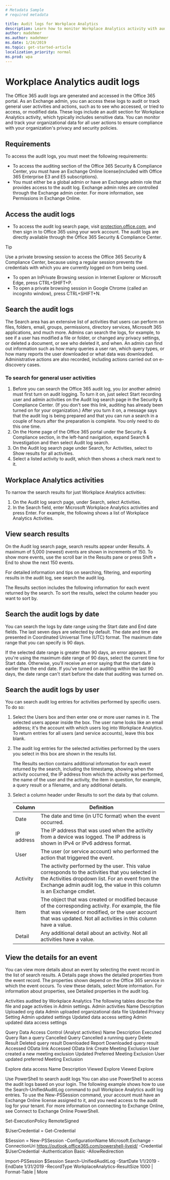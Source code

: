 ```yaml
---
# Metadata Sample
# required metadata

title: Audit logs for Workplace Analytics  
description: Learn how to monitor Workplace Analytics activity with audit logs
author: madehmer
ms.author: madehmer
ms.date: 1/24/2019
ms.topic: get-started-article
localization_priority: normal 
ms.prod: wpa
---
```


# Workplace Analytics audit logs

The Office 365 audit logs are generated and accessed in the Office 365 portal. As an Exchange admin, you can access these logs to audit or track general user activities and actions, such as to see who accessed, or tried to access, or modified data. These logs include an audit section for Workplace Analytics activity, which typically includes sensitive data. You can monitor and track your organizational data for all user actions to ensure compliance with your organization's privacy and security policies.

## Requirements

To access the audit logs, you must meet the following requirements:

* To access the auditing section of the Office 365 Security & Compliance Center, you must have an Exchange Online license(included with Office 365 Enterprise E3 and E5 subscriptions).
* You must either be a global admin or have an Exchange admin role that provides access to the audit log. Exchange admin roles are controlled through the Exchange admin center. For more information, see Permissions in Exchange Online.

## Access the audit logs

* To access the audit log search page, visit [protection.office.com](https://protection.office.com), and then sign in to Office 365 using your work account. The audit logs are directly available through the Office 365 Security & Compliance Center.

> [!TIP]
> Use a private browsing session to access the Office 365 Security & Compliance Center, because using a regular session prevents the credentials with which you are currently logged on from being used. 
> * To open an InPrivate Browsing session in Internet Explorer or Microsoft Edge, press CTRL+SHIFT+P. 
> * To open a private browsing session in Google Chrome (called an incognito window), press CTRL+SHIFT+N.

## Search the audit logs

The Search area has an extensive list of activities that users can perform on files, folders, email, groups, permissions, directory services, Microsoft 365 applications, and much more. Admins can search the logs, for example, to see if a user has modified a file or folder, or changed any privacy settings, or deleted a document, or see who deleted it, and when. An admin can find out information such as how many queries a user ran, which query types, or how many reports the user downloaded or what data was downloaded. Administrative actions are also recorded, including actions carried out on e-discovery cases.

### To search for general user activities

1. Before you can search the Office 365 audit log, you (or another admin) must first turn on audit logging. To turn it on, just select Start recording user and admin activities on the Audit log search page in the Security & Compliance Center. (If you don't see this link, auditing has already been turned on for your organization.) After you turn it on, a message says that the audit log is being prepared and that you can run a search in a couple of hours after the preparation is complete. You only need to do this one time.
2. On the Home page of the Office 365 portal under the Security & Compliance section, in the left-hand navigation, expand Search & Investigation and then select Audit log search.
3. On the Audit log search page under Search, for Activities, select to Show results for all activities.
4. Select a listed activity to audit, which then shows a check mark next to it.

## Workplace Analytics activities

To narrow the search results for just Workplace Analytics activities:

1. On the Audit log search page, under Search, select Activities.
2. In the Search field, enter Microsoft Workplace Analytics activities and press Enter. For example, the following shows a list of Workplace Analytics Activities.

## View search results

On the Audit log search page, search results appear under Results. A maximum of 5,000 (newest) events are shown in increments of 150. To show more events, use the scroll bar in the Results pane or press Shift + End to show the next 150 events.

For detailed information and tips on searching, filtering, and exporting results in the audit log, see search the audit log.

The Results section includes the following information for each event returned by the search. To sort the results, select the column header you want to sort by.

## Search the audit logs by date

You can search the logs by date range using the Start date and End date fields. The last seven days are selected by default. The date and time are presented in Coordinated Universal Time (UTC) format. The maximum date range that you can specify is 90 days.

If the selected date range is greater than 90 days, an error appears. If you're using the maximum date range of 90 days, select the current time for Start date. Otherwise, you'll receive an error saying that the start date is earlier than the end date. If you've turned on auditing within the last 90 days, the date range can't start before the date that auditing was turned on.

## Search the audit logs by user

You can search audit log entries for activities performed by specific users. To do so:

1. Select the Users box and then enter one or more user names in it. The selected users appear inside the box. The user name looks like an email address; it's the account with which users log into Workplace Analytics. To return entries for all users (and service accounts), leave this box blank.

2. The audit log entries for the selected activities performed by the users you select in this box are shown in the results list.


   The Results section contains additional information for each event returned by the search, including the timestamp, showing when the activity occurred, the IP address from which the activity was performed, the name of the user and the activity, the item in question, for example, a query result or a filename, and any additional details.

3. Select a column header under Results to sort the data by that column.

   Column|Definition
   ------|-----------
   Date |The date and time (in UTC format) when the event occurred.
   IP address |The IP address that was used when the activity from a device was logged. The IP address is shown in IPv4 or IPv6 address format.
   User |The user (or service account) who performed the action that triggered the event.
   Activity |The activity performed by the user. This value corresponds to the activities that you selected in the Activities dropdown list. For an event from the Exchange admin audit log, the value in this column is an Exchange cmdlet.
   Item |The object that was created or modified because of the corresponding activity. For example, the file that was viewed or modified, or the user account that was updated. Not all activities in this column have a value.
   Detail |Any additional detail about an activity. Not all activities have a value.

## View the details for an event

You can view more details about an event by selecting the event record in the list of search results. A Details page shows the detailed properties from the event record. The properties shown depend on the Office 365 service in which the event occurs. To view these details, select More information. For information about properties, see Detailed properties in the audit log.

 

Activities audited by Workplace Analytics
The following tables describe the file and page activities in Admin settings.
Admin activities
Name	Description
Uploaded org data	Admin uploaded organizational data file
Updated Privacy Setting 	Admin updated settings
Updated data access setting	Admin updated data access settings

Query Data Access Control (Analyst activities)
Name	Description
Executed Query	Ran a query
Cancelled Query	Cancelled a running query
Delete Result 	Deleted query result
Downloaded Report 	Downloaded query result
Accessed OData link	Accessed OData link
Create Meeting Exclusion 	User created a new meeting exclusion
Updated Preferred Meeting Exclusion	User updated preferred Meeting Exclusion

Explore data access
Name	Description
Viewed Explore 	Viewed Explore


Use PowerShell to search audit logs
You can also use PowerShell to access the audit logs based on your login. The following example shows how to use the Search-UnifiedAuditLog command to pull Workplace Analytics audit log entries.
To use the New-PSSession command, your account must have an Exchange Online license assigned to it, and you need access to the audit log for your tenant. For more information on connecting to Exchange Online, see Connect to Exchange Online PowerShell.

Set-ExecutionPolicy RemoteSigned

$UserCredential = Get-Credential

$Session = New-PSSession -ConfigurationName Microsoft.Exchange -ConnectionUri https://outlook.office365.com/powershell-liveid/ -Credential $UserCredential -Authentication Basic -AllowRedirection

Import-PSSession $Session
Search-UnifiedAuditLog -StartDate 1/1/2019 -EndDate 1/31/2019 -RecordType WorkplaceAnalytics-ResultSize 1000 | Format-Table | More
